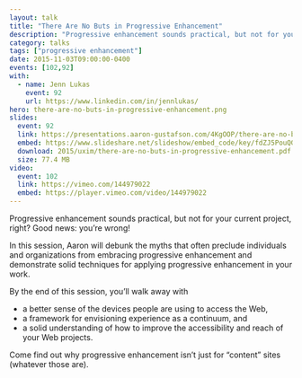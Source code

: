```yaml
---
layout: talk
title: "There Are No Buts in Progressive Enhancement"
description: "Progressive enhancement sounds practical, but not for your current project, right? Good news: you’re wrong!"
category: talks
tags: ["progressive enhancement"]
date: 2015-11-03T09:00:00-0400
events: [102,92]
with:
  - name: Jenn Lukas
    event: 92
    url: https://www.linkedin.com/in/jennlukas/
hero: there-are-no-buts-in-progressive-enhancement.png
slides:
  event: 92
  link: https://presentations.aaron-gustafson.com/4KgOOP/there-are-no-buts-in-progressive-enhancement
  embed: https://www.slideshare.net/slideshow/embed_code/key/fdZJ5PouQGbspD
  download: 2015/uxim/there-are-no-buts-in-progressive-enhancement.pdf
  size: 77.4 MB
video:
  event: 102
  link: https://vimeo.com/144979022
  embed: https://player.vimeo.com/video/144979022
---
```


Progressive enhancement sounds practical, but not for your current project, right? Good news: you’re wrong!

In this session, Aaron will debunk the myths that often preclude individuals and organizations from embracing progressive enhancement and demonstrate solid techniques for applying progressive enhancement in your work.

By the end of this session, you’ll walk away with

* a better sense of the devices people are using to access the Web,
* a framework for envisioning experience as a continuum, and
* a solid understanding of how to improve the accessibility and reach of your Web projects.

Come find out why progressive enhancement isn’t just for “content” sites (whatever those are).
